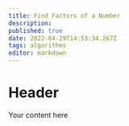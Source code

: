 ```yaml
---
title: Find Factors of a Number
description: 
published: true
date: 2022-04-29T14:53:34.267Z
tags: algorithms
editor: markdown
---
```


# Header
Your content here